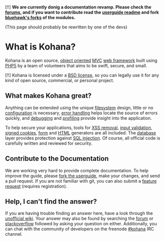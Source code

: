 [!!] **We are currently donig a documentation revamp.  Please check the [forums](http://forum.kohanaframework.org/discussions/tagged/documentation), and if you want to contribute read the [userguide readme](http://github.com/bluehawk/userguide/blob/docs/README.md) and fork [bluehawk's forks](http://github.com/bluehawk) of the modules.**

(This page should probably be rewritten by one of the devs)

# What is Kohana?

Kohana is an open source, [object oriented](http://wikipedia.org/wiki/Object-Oriented_Programming) [MVC](http://wikipedia.org/wiki/Model–View–Controller "Model View Controller") [web framework](http://wikipedia.org/wiki/Web_Framework) built using [PHP5](http://php.net/manual/intro-whatis "PHP Hypertext Preprocessor") by a team of volunteers that aims to be swift, secure, and small.

[!!] Kohana is licensed under a [BSD license](http://kohanaframework.org/license), so you can legally use it for any kind of open source, commercial, or personal project.

## What makes Kohana great?

Anything can be extended using the unique [filesystem](about.filesystem) design, little or no [configuration](about.configuration) is necessary, [error handling](debugging.errors) helps locate the source of errors quickly, and [debugging](debugging) and [profiling](debugging.profiling) provide insight into the application.

To help secure your applications, tools for [XSS removal](security.xss), [input validation](security.validation), [signed cookies](security.cookies), [form](security.forms) and [HTML](security.html) generators are all included. The [database](security.database) layer provides protection against [SQL injection](http://wikipedia.org/wiki/SQL_Injection). Of course, all official code is carefully written and reviewed for security.

## Contribute to the Documentation

We are working very hard to provide complete documentation. To help improve the guide, please [fork the userguide](http://github.com/kohana/userguide), make your changes, and send a pull request. If you are not familiar with git, you can also submit a [feature request](http://dev.kohanaframework.org/projects/kohana3/issues) (requires registration).

## Help, I can't find the answer?
If you are having trouble finding an answer here, have a look through the [unofficial wiki](http://kerkness.ca/wiki/doku.php). Your answer may also be found by searching the [forum](http://forum.kohanaphp.com/) or [stackoverflow](http://stackoverflow.com/questions/tagged/kohana) followed by asking your question on either.  Additionally, you can chat with the community of developers on the freenode [#kohana](irc://irc.freenode.net/kohana) IRC channel.  